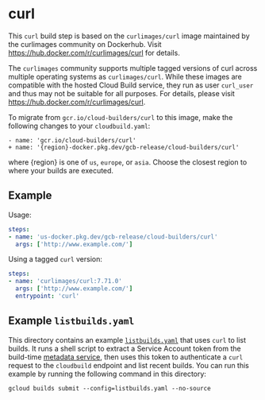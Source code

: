 # curl

This `curl` build step is based on the `curlimages/curl` image maintained by the
curlimages community on Dockerhub. Visit
https://hub.docker.com/r/curlimages/curl for details.

The `curlimages` community supports multiple tagged versions of curl across
multiple operating systems as `curlimages/curl`. While these images are
compatible with the hosted Cloud Build service, they run as user `curl_user` and
thus may not be suitable for all purposes. For details, please visit
https://hub.docker.com/r/curlimages/curl.

To migrate from `gcr.io/cloud-builders/curl` to this image, make the following
changes to your `cloudbuild.yaml`:

```
- name: 'gcr.io/cloud-builders/curl'
+ name: '{region}-docker.pkg.dev/gcb-release/cloud-builders/curl'
```

where {region} is one of `us`, `europe`, or `asia`. Choose the closest region to
where your builds are executed.

## Example

Usage:

```yaml
steps:
- name: 'us-docker.pkg.dev/gcb-release/cloud-builders/curl'
  args: ['http://www.example.com/']
```

Using a tagged `curl` version:
```yaml
steps:
- name: 'curlimages/curl:7.71.0'
  args: ['http://www.example.com/']
  entrypoint: 'curl'
```

## Example `listbuilds.yaml`

This directory contains an example [`listbuilds.yaml`](listbuilds.yaml) that
uses `curl` to list builds. It runs a shell script to extract a Service
Account token from the build-time [metadata
service](https://cloud.google.com/compute/docs/storing-retrieving-metadata),
then uses this token to authenticate a `curl` request to the `cloudbuild`
endpoint and list recent builds. You can run this example by running the
following command in this directory:
```
gcloud builds submit --config=listbuilds.yaml --no-source
```
